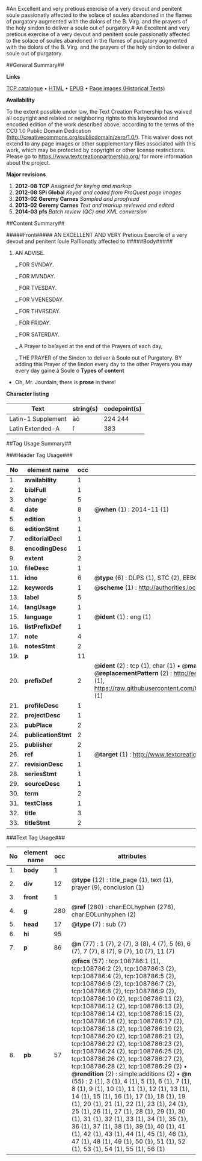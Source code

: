 #An Excellent and very pretious exercise of a very devout and penitent soule passionatly affected to the solace of soules abandoned in the flames of purgatory augmented with the dolors of the B. Virg. and the prayers of the holy sindon to deliver a soule out of purgatory.#
An Excellent and very pretious exercise of a very devout and penitent soule passionatly affected to the solace of soules abandoned in the flames of purgatory augmented with the dolors of the B. Virg. and the prayers of the holy sindon to deliver a soule out of purgatory.

##General Summary##

**Links**

[TCP catalogue](http://www.ota.ox.ac.uk/tcp/)  • 
[HTML](http://tei.it.ox.ac.uk/tcp/Texts-HTML/free/A39/A39007.html)  • 
[EPUB](http://tei.it.ox.ac.uk/tcp/Texts-EPUB/free/A39/A39007.epub) • 
[Page images (Historical Texts)](https://historicaltexts.jisc.ac.uk/eebo-19367252e)

**Availability**

To the extent possible under law, the Text Creation Partnership has waived all copyright and related or neighboring rights to this keyboarded and encoded edition of the work described above, according to the terms of the CC0 1.0 Public Domain Dedication (http://creativecommons.org/publicdomain/zero/1.0/). This waiver does not extend to any page images or other supplementary files associated with this work, which may be protected by copyright or other license restrictions. Please go to https://www.textcreationpartnership.org/ for more information about the project.

**Major revisions**

1. __2012-08__ __TCP__ *Assigned for keying and markup*
1. __2012-08__ __SPi Global__ *Keyed and coded from ProQuest page images*
1. __2013-02__ __Geremy Carnes__ *Sampled and proofread*
1. __2013-02__ __Geremy Carnes__ *Text and markup reviewed and edited*
1. __2014-03__ __pfs__ *Batch review (QC) and XML conversion*

##Content Summary##

#####Front#####
AN EXCELLENT AND VERY Pretious Exerciſe of a very devout and penitent ſoule Paſſionatly affected to 
#####Body#####

1. AN ADVISE.

    _ FOR SVNDAY.

    _ FOR MVNDAY.

    _ FOR TVESDAY.

    _ FOR VVENESDAY.

    _ FOR THVRSDAY.

    _ FOR FRIDAY.

    _ FOR SATERDAY.

    _ A Prayer to beſayed at the end of the Prayers of each day,

    _ THE PRAYER of the Sindon to deliver à Soule out of Purgatory.
BY adding this Prayer of the ſindon every day to the other Prayers you may every day gaine à Soule o
**Types of content**

  * Oh, Mr. Jourdain, there is **prose** in there!

**Character listing**


|Text|string(s)|codepoint(s)|
|---|---|---|
|Latin-1 Supplement|àô|224 244|
|Latin Extended-A|ſ|383|

##Tag Usage Summary##

###Header Tag Usage###

|No|element name|occ|attributes|
|---|---|---|---|
|1.|__availability__|1||
|2.|__biblFull__|1||
|3.|__change__|5||
|4.|__date__|8| @__when__ (1) : 2014-11 (1)|
|5.|__edition__|1||
|6.|__editionStmt__|1||
|7.|__editorialDecl__|1||
|8.|__encodingDesc__|1||
|9.|__extent__|2||
|10.|__fileDesc__|1||
|11.|__idno__|6| @__type__ (6) : DLPS (1), STC (2), EEBO-CITATION (1), OCLC (1), VID (1)|
|12.|__keywords__|1| @__scheme__ (1) : http://authorities.loc.gov/ (1)|
|13.|__label__|5||
|14.|__langUsage__|1||
|15.|__language__|1| @__ident__ (1) : eng (1)|
|16.|__listPrefixDef__|1||
|17.|__note__|4||
|18.|__notesStmt__|2||
|19.|__p__|11||
|20.|__prefixDef__|2| @__ident__ (2) : tcp (1), char (1)  •  @__matchPattern__ (2) : ([0-9\-]+):([0-9IVX]+) (1), (.+) (1)  •  @__replacementPattern__ (2) : http://eebo.chadwyck.com/downloadtiff?vid=$1&page=$2 (1), https://raw.githubusercontent.com/textcreationpartnership/Texts/master/tcpchars.xml#$1 (1)|
|21.|__profileDesc__|1||
|22.|__projectDesc__|1||
|23.|__pubPlace__|2||
|24.|__publicationStmt__|2||
|25.|__publisher__|2||
|26.|__ref__|1| @__target__ (1) : http://www.textcreationpartnership.org/docs/. (1)|
|27.|__revisionDesc__|1||
|28.|__seriesStmt__|1||
|29.|__sourceDesc__|1||
|30.|__term__|2||
|31.|__textClass__|1||
|32.|__title__|3||
|33.|__titleStmt__|2||


###Text Tag Usage###

|No|element name|occ|attributes|
|---|---|---|---|
|1.|__body__|1||
|2.|__div__|12| @__type__ (12) : title_page (1), text (1), prayer (9), conclusion (1)|
|3.|__front__|1||
|4.|__g__|280| @__ref__ (280) : char:EOLhyphen (278), char:EOLunhyphen (2)|
|5.|__head__|17| @__type__ (7) : sub (7)|
|6.|__hi__|95||
|7.|__p__|86| @__n__ (77) : 1 (7), 2 (7), 3 (8), 4 (7), 5 (6), 6 (7), 7 (7), 8 (7), 9 (7), 10 (7), 11 (7)|
|8.|__pb__|57| @__facs__ (57) : tcp:108786:1 (1), tcp:108786:2 (2), tcp:108786:3 (2), tcp:108786:4 (2), tcp:108786:5 (2), tcp:108786:6 (2), tcp:108786:7 (2), tcp:108786:8 (2), tcp:108786:9 (2), tcp:108786:10 (2), tcp:108786:11 (2), tcp:108786:12 (2), tcp:108786:13 (2), tcp:108786:14 (2), tcp:108786:15 (2), tcp:108786:16 (2), tcp:108786:17 (2), tcp:108786:18 (2), tcp:108786:19 (2), tcp:108786:20 (2), tcp:108786:21 (2), tcp:108786:22 (2), tcp:108786:23 (2), tcp:108786:24 (2), tcp:108786:25 (2), tcp:108786:26 (2), tcp:108786:27 (2), tcp:108786:28 (2), tcp:108786:29 (2)  •  @__rendition__ (2) : simple:additions (2)  •  @__n__ (55) : 2 (1), 3 (1), 4 (1), 5 (1), 6 (1), 7 (1), 8 (1), 9 (1), 10 (1), 11 (1), 12 (1), 13 (1), 14 (1), 15 (1), 16 (1), 17 (1), 18 (1), 19 (1), 20 (1), 21 (1), 22 (1), 23 (1), 24 (1), 25 (1), 26 (1), 27 (1), 28 (1), 29 (1), 30 (1), 31 (1), 32 (1), 33 (1), 34 (1), 35 (1), 36 (1), 37 (1), 38 (1), 39 (1), 40 (1), 41 (1), 42 (1), 43 (1), 44 (1), 45 (1), 46 (1), 47 (1), 48 (1), 49 (1), 50 (1), 51 (1), 52 (1), 53 (1), 54 (1), 55 (1), 56 (1)|
